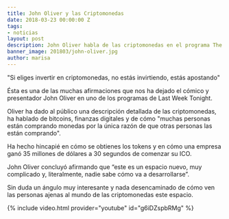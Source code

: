 ```yaml
---
title: John Oliver y las Criptomonedas
date: 2018-03-23 00:00:00 Z
tags:
- noticias
layout: post
description: John Oliver habla de las criptomonedas en el programa The Latenight Show.
banner_image: 201803/john-oliver.jpg
author: marisa
---
```


"Si eliges invertir en criptomonedas, no estás invirtiendo, estás apostando"

Ésta es una de las muchas afirmaciones que nos ha dejado el cómico y presentador John Oliver en uno de los programas de Last Week Tonight.

<!--more-->

Oliver ha dado al público una descripción detallada de las criptomonedas, ha hablado de bitcoins, finanzas digitales y de cómo "muchas personas están comprando monedas por la única razón de que otras personas las están comprando".

Ha hecho hincapié en cómo se obtienes los tokens y en cómo una empresa ganó 35 millones de dólares a 30 segundos de comenzar su ICO.

John Oliver concluyó afirmando que “este es un espacio nuevo, muy complicado y, literalmente, nadie sabe cómo va a desarrollarse”.

Sin duda un ángulo muy interesante y nada desencaminado de cómo ven las personas ajenas al mundo de las criptomonedas este espacio.

{% include video.html provider="youtube" id="g6iDZspbRMg" %}

